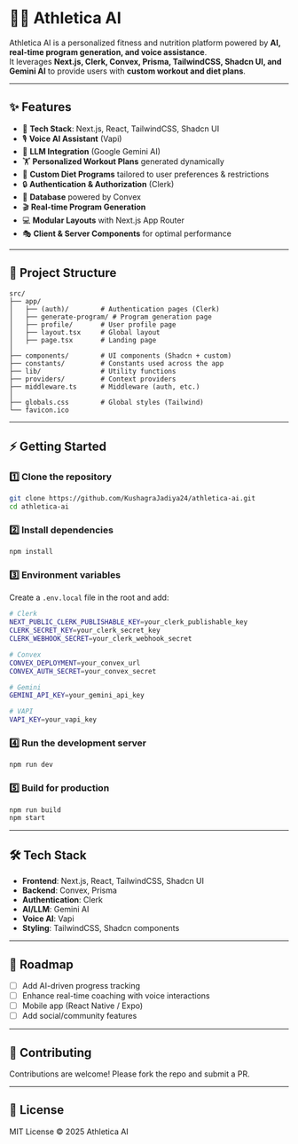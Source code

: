 # 🏋️‍♂️ Athletica AI

Athletica AI is a personalized fitness and nutrition platform powered by **AI, real-time program generation, and voice assistance**.  
It leverages **Next.js, Clerk, Convex, Prisma, TailwindCSS, Shadcn UI, and Gemini AI** to provide users with **custom workout and diet plans**.

---

## ✨ Features

- 🚀 **Tech Stack**: Next.js, React, TailwindCSS, Shadcn UI
- 🎙️ **Voice AI Assistant** (Vapi)
- 🧠 **LLM Integration** (Google Gemini AI)
- 🏋️ **Personalized Workout Plans** generated dynamically
- 🥗 **Custom Diet Programs** tailored to user preferences & restrictions
- 🔒 **Authentication & Authorization** (Clerk)
- 💾 **Database** powered by Convex
- 🎬 **Real-time Program Generation**
- 💻 **Modular Layouts** with Next.js App Router
- 🎭 **Client & Server Components** for optimal performance

---

## 📂 Project Structure

```
src/
├── app/
│   ├── (auth)/        # Authentication pages (Clerk)
│   ├── generate-program/ # Program generation page
│   ├── profile/       # User profile page
│   ├── layout.tsx     # Global layout
│   ├── page.tsx       # Landing page
│
├── components/        # UI components (Shadcn + custom)
├── constants/         # Constants used across the app
├── lib/               # Utility functions
├── providers/         # Context providers
├── middleware.ts      # Middleware (auth, etc.)
│
├── globals.css        # Global styles (Tailwind)
└── favicon.ico
```

---

## ⚡ Getting Started

### 1️⃣ Clone the repository

```bash
git clone https://github.com/KushagraJadiya24/athletica-ai.git
cd athletica-ai
```

### 2️⃣ Install dependencies

```bash
npm install
```

### 3️⃣ Environment variables

Create a `.env.local` file in the root and add:

```bash
# Clerk
NEXT_PUBLIC_CLERK_PUBLISHABLE_KEY=your_clerk_publishable_key
CLERK_SECRET_KEY=your_clerk_secret_key
CLERK_WEBHOOK_SECRET=your_clerk_webhook_secret

# Convex
CONVEX_DEPLOYMENT=your_convex_url
CONVEX_AUTH_SECRET=your_convex_secret

# Gemini
GEMINI_API_KEY=your_gemini_api_key

# VAPI
VAPI_KEY=your_vapi_key
```

### 4️⃣ Run the development server

```bash
npm run dev
```

### 5️⃣ Build for production

```bash
npm run build
npm start
```

---

## 🛠️ Tech Stack

- **Frontend**: Next.js, React, TailwindCSS, Shadcn UI
- **Backend**: Convex, Prisma
- **Authentication**: Clerk
- **AI/LLM**: Gemini AI
- **Voice AI**: Vapi
- **Styling**: TailwindCSS, Shadcn components

---

## 📌 Roadmap

- [ ] Add AI-driven progress tracking
- [ ] Enhance real-time coaching with voice interactions
- [ ] Mobile app (React Native / Expo)
- [ ] Add social/community features

---

## 🤝 Contributing

Contributions are welcome! Please fork the repo and submit a PR.

---

## 📜 License

MIT License © 2025 Athletica AI
